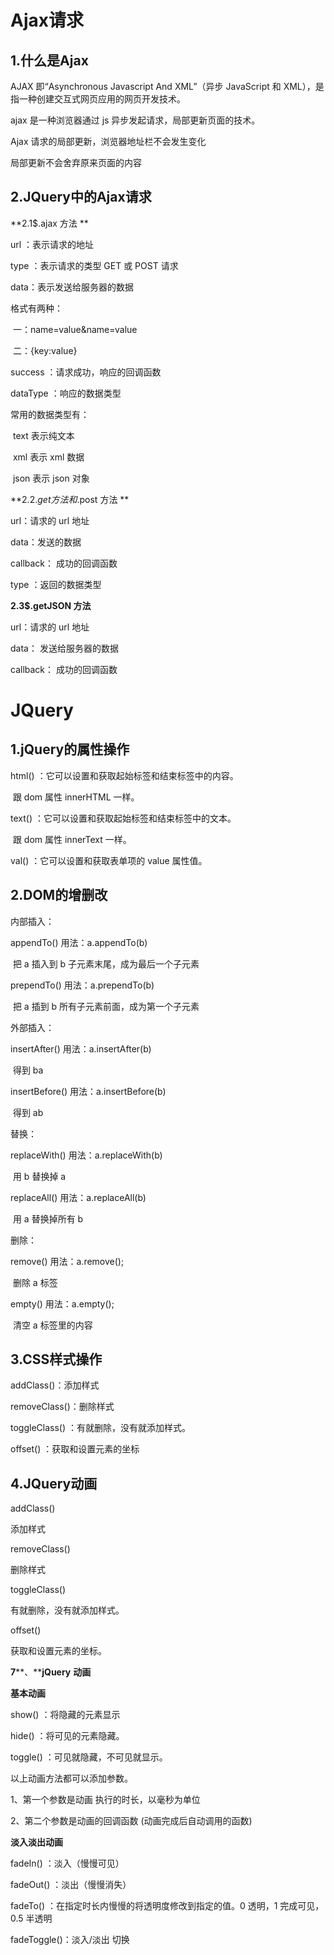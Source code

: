 # Ajax请求

## 	1.什么是Ajax

AJAX 即“Asynchronous Javascript And XML”（异步 JavaScript 和 XML），是指一种创建交互式网页应用的网页开发技术。

ajax 是一种浏览器通过 js 异步发起请求，局部更新页面的技术。 

Ajax 请求的局部更新，浏览器地址栏不会发生变化 

局部更新不会舍弃原来页面的内容

## 2.JQuery中的Ajax请求

**2.1$.ajax 方法 **

url ：表示请求的地址 

type ：表示请求的类型 GET 或 POST 请求 

data：表示发送给服务器的数据 

格式有两种： 

​		一：name=value&name=value 

​		二：{key:value} 

success ：请求成功，响应的回调函数 

dataType ：响应的数据类型 

常用的数据类型有： 

​			text 表示纯文本 

​			xml 表示 xml 数据 

​			json 表示 json 对象

**2.2$.get 方法和$.post 方法 **

url：请求的 url 地址 

data：发送的数据 

callback： 成功的回调函数 

type ：返回的数据类型 

**2.3$.getJSON 方法**

url：请求的 url 地址 

data： 发送给服务器的数据 

callback： 成功的回调函数 

#  JQuery

## 1.jQuery的属性操作

html() ：它可以设置和获取起始标签和结束标签中的内容。 

​				跟 dom 属性 innerHTML 一样。 

text() ：它可以设置和获取起始标签和结束标签中的文本。 

​				跟 dom 属性 innerText 一样。 

val() ：它可以设置和获取表单项的 value 属性值。 

## 2.DOM的增删改

内部插入：

appendTo()	 用法：a.appendTo(b) 

​						把 a 插入到 b 子元素末尾，成为最后一个子元素

prependTo()	用法：a.prependTo(b) 

​						把 a 插到 b 所有子元素前面，成为第一个子元素 

外部插入：

insertAfter()	用法：a.insertAfter(b) 

​						得到 ba 

insertBefore()	用法：a.insertBefore(b) 

​						得到 ab 

替换：

replaceWith()	用法：a.replaceWith(b) 

​						用 b 替换掉 a 

replaceAll()	用法：a.replaceAll(b) 

​						用 a 替换掉所有 b 

删除：

remove()	用法：a.remove(); 

​						删除 a 标签 

empty()	用法：a.empty(); 

​						清空 a 标签里的内容



## 3.CSS样式操作

addClass()：添加样式 

removeClass()：删除样式 

toggleClass() ：有就删除，没有就添加样式。 

offset() ：获取和设置元素的坐标

## 4.JQuery动画

addClass() 

添加样式 

removeClass() 

删除样式 

toggleClass() 

有就删除，没有就添加样式。 

offset() 

获取和设置元素的坐标。 

**7****、****jQuery** **动画** 

**基本动画** 

show() ：将隐藏的元素显示 

hide() ：将可见的元素隐藏。 

toggle() ：可见就隐藏，不可见就显示。 

以上动画方法都可以添加参数。 

1、第一个参数是动画 执行的时长，以毫秒为单位 

2、第二个参数是动画的回调函数 (动画完成后自动调用的函数) 

**淡入淡出动画** 

fadeIn() ：淡入（慢慢可见） 

fadeOut() ：淡出（慢慢消失） 

fadeTo() ：在指定时长内慢慢的将透明度修改到指定的值。0 透明，1 完成可见，0.5 半透明 

fadeToggle()：淡入/淡出 切换

